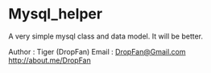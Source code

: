 # Mysql_helper
A very simple mysql class and data model.
It will be better.


Author : Tiger (DropFan)
Email : DropFan@Gmail.com
http://about.me/DropFan